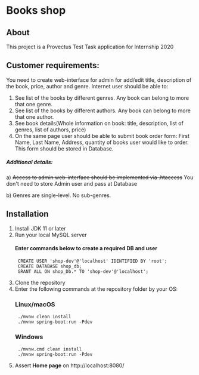 # Books shop 
## About
This project is a Provectus Test Task application for Internship 2020

## Customer requirements:
   You need to create web-interface for admin for add/edit title, description of the book, price, author and genre.
   Internet user should be able to:
   1) See list of the books by different genres. Any book can belong to more that one genre.
   2) See list of the books by different authors. Any book can belong to more that one author.
   3) See book details(Whole information on book: title, description, list of genres, list of authors, price)
   4) On the same page user should be able to submit book order form: First Name, Last Name, Address, quantity of books user would like to order. This form should be stored in Database.
   
##### Additional details:
   a) ~~Access to admin web-interface should be implemented via .htaccess~~ You don't need to store Admin user and pass at Database
    
   b) Genres are single-level. No sub-genres.


## Installation
1. Install JDK 11 or later
2. Run your local MySQL server
    #### Enter commands below to create a required DB and user
        CREATE USER 'shop-dev'@'localhost' IDENTIFIED BY 'root';
        CREATE DATABASE shop_db;
        GRANT ALL ON shop_Db.* TO 'shop-dev'@'localhost';
3. Clone the repository
4. Enter the following commands at the repository folder by your OS:
    ### Linux/macOS
        ./mvnw clean install
        ./mvnw spring-boot:run -Pdev
    ### Windows 
        ./mvnw.cmd clean install
        ./mvnw spring-boot:run -Pdev
4. Assert **Home page** on http://localhost:8080/